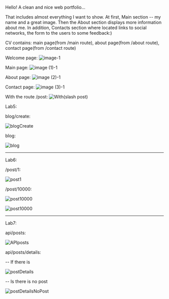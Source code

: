 Hello!
A clean and nice web portfolio...

That includes almost everything I want to show. 
At first, Main section -- my name and a great image.
Then the About section displays more information about me.
In addition, Contacts section where located links to social networks, 
the form to the users to some feedback:)  

CV contains:
main page(from /main route),
about page(from /about route), 
contact page(from /contact route)

Welcome page:
![image-1](https://user-images.githubusercontent.com/78197235/108606422-45758700-73e4-11eb-9392-8fc576ef1a48.png)


Main page:
![image (1)-1](https://user-images.githubusercontent.com/78197235/108606442-532b0c80-73e4-11eb-849c-493943a5c95d.png)


About page:
![image (2)-1](https://user-images.githubusercontent.com/78197235/108606463-62aa5580-73e4-11eb-8a28-bd2660944727.png)


Contact page:
![image (3)-1](https://user-images.githubusercontent.com/78197235/108606474-735acb80-73e4-11eb-89ba-4278f81966a3.png)

With the route /post:
![With(slash post)](https://user-images.githubusercontent.com/78197235/109422302-2fc81900-7a05-11eb-9f0a-a31c7eec7392.png)

Lab5:

blog/create:

![blogCreate](https://user-images.githubusercontent.com/78197235/111578365-35cc4100-87de-11eb-9bc1-649e738bd0bb.png)

blog:

![blog](https://user-images.githubusercontent.com/78197235/111578364-349b1400-87de-11eb-9d52-8b1ed81b9222.png)

---------------------------------------------------------------------------------------------------------------------

Lab6:

/post/1:

![post1](https://user-images.githubusercontent.com/78197235/111058772-df4bc380-84ba-11eb-8ce7-6fe106f387b1.png)

/post/10000:

![post10000](https://user-images.githubusercontent.com/78197235/111058774-dfe45a00-84ba-11eb-9e0b-c02b64d3c3bc.png)

![post10000](https://user-images.githubusercontent.com/78197235/111058774-dfe45a00-84ba-11eb-9e0b-c02b64d3c3bc.png)

---------------------------------------------------------------------------------------------------------------------

Lab7:

api/posts:

![APIposts](https://user-images.githubusercontent.com/78197235/111869298-e0905b00-89a8-11eb-83bc-2057b006dd25.png)

api/posts/details:

-- If there is 

![postDetails](https://user-images.githubusercontent.com/78197235/111869301-e423e200-89a8-11eb-93a5-0ef0db033067.png)

-- Is there is no post

![postDetailsNoPost](https://user-images.githubusercontent.com/78197235/111869300-e1c18800-89a8-11eb-8c3d-df9871920e66.png)
